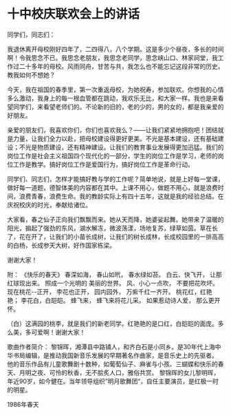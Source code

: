 # 十中校庆联欢会上的讲话

同学们，同志们：

我退休离开母校刚好四年了，二四得八，八个学期。这是多少个昼夜，多长的时间啊！令我思念不已。我思念老朋友，我思念老同学，思念峡山口、林家祠堂，我工作过二十多年的母校。风雨同舟，甘苦与共，我怎么也不能忘记这段非常的历史。教我如何不想她？

今天，我在祖国的春季里，第一次重返母校，为她祝寿，参加联欢。你想我的心情多么激动，我身上的每一根血管都在跳动，我欢乐无比，和大家一样。我也是来看望同学们，来看望老师们的。不论新的旧的，老的少的，男的女的，都是我亲爱的好朋友。

亲爱的朋友们，我喜欢你们，你们也喜欢我么？——让我们紧紧地拥抱吧！团结就是力量，让我们全力以赴，把母校建设得更好更美。不光是基本建设，还有基础建设；不光是物质建设，还有精神建设。让我们的教育事业发展得更加迅猛。我们的岗位工作是社会主义祖国四个现代化的一部分，学生的岗位工作是学习，老师的岗位工作是教学。搞好岗位工作是爱国行为，搞好岗位工作是革命行动。

同学们、同志们，怎样才能搞好教与学的工作呢？简单地说，就是上好每一堂课，做好每一道题，德智体美的内容都在其中。上课不用心，做题不用心，就是浪费时间，浪费青春，浪费生命。我的教龄实际上有四十五年，这就是我的经验总结。在庆祝校庆的时光，奉献给诸位。

大家看，春之仙子正向我们飘飘而来。她从天而降，她婆娑起舞。她带来了温暖的阳光，搧起了强劲的东风，湖水解冻，微波荡漾，场地复苏，绿草如茵。草在长了，花在开了，让我们的小苗长成树，让我们的树长成林，长成校园里的一排高高的白杨，长成参天大树，好作国家栋梁。

谢谢大家！

附： 《快乐的春天》 春深如海， 春山如玳， 春水绿如苔。 白云、快飞开， 让那红球现出来。 照成一个光明的 美丽的世界。 风、小心一点吹， 不要把花吹坏。 现在桃花--正开， 李花也正开， 园内园外， 万紫千红一齐开。 桃花红，红艳艳； 李花白，白皑皑。 蜂飞来， 蜂飞来将花儿采。 如果惹动诗人爱， 那么更开怀。

（白）这满园的桃李，就是我们的新老同学。红艳艳的是口红，白皑皑的面庞。多么美，多可爱啊！谢谢大家！

歌曲作者简介： 黎锦晖，湘潭县中路铺人，和齐白石是小同乡。是30年代上海中华书局编辑，是推动我国新音乐发展的早期著名作曲家，是音乐史上的先驱者。 他的音乐作品有儿童歌舞剧十数种，如葡萄仙子、麻雀与小孩、三蝴蝶和快乐的春天、月明之夜、可怜的秋香，无不脍炙人口，雅俗共赏。 黎锦晖的女儿黎明晖，年近90岁，如今健在。当年领导组织”明月歌舞团“，自任主要演员，是红极一时的明星。

1986年春天

